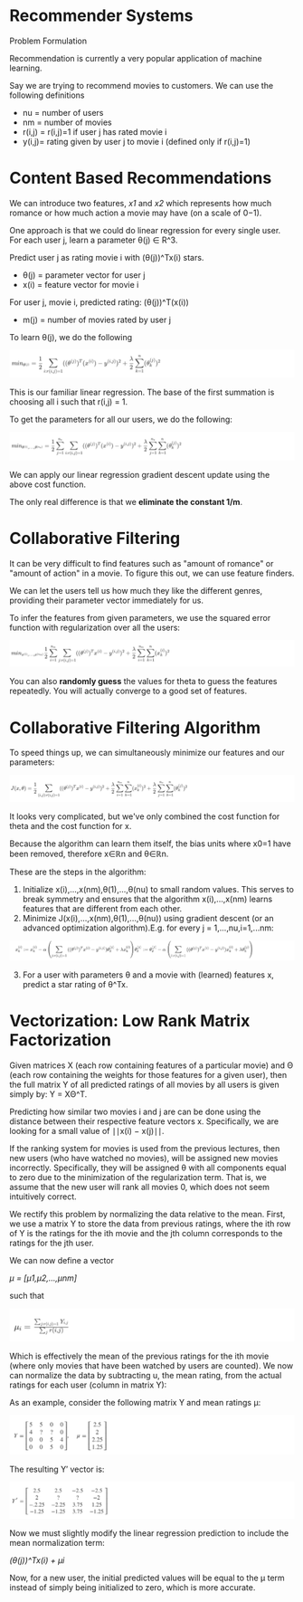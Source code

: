 # Recommender Systems

Problem Formulation

Recommendation is currently a very popular application of machine learning.

Say we are trying to recommend movies to customers. We can use the following definitions

* nu = number of users
* nm = number of movies
* r(i,j) = r(i,j)=1 if user j has rated movie i
* y(i,j)= rating given by user j to movie i (defined only if r(i,j)=1)

# Content Based Recommendations

We can introduce two features, _x1_ and _x2_ which represents how much romance or how much action a movie may have (on a scale of 0−1).

One approach is that we could do linear regression for every single user. For each user j, learn a parameter θ(j) ∈ R^3.

Predict user j as rating movie i with (θ(j))^Tx(i) stars.

* θ(j) = parameter vector for user j
* x(i) = feature vector for movie i

For user j, movie i, predicted rating: (θ(j))^T(x(i))

* m(j) = number of movies rated by user j

To learn θ(j), we do the following

![alt text](/Week_9/RecommenderSystems/Assets/1.png)

This is our familiar linear regression. The base of the first summation is choosing all i such that r(i,j) = 1.

To get the parameters for all our users, we do the following:

![alt text](/Week_9/RecommenderSystems/Assets/2.png)

We can apply our linear regression gradient descent update using the above cost function.

The only real difference is that we __eliminate the constant 1/m__.

# Collaborative Filtering

It can be very difficult to find features such as "amount of romance" or "amount of action" in a movie. To figure this out, we can use feature finders.

We can let the users tell us how much they like the different genres, providing their parameter vector immediately for us.

To infer the features from given parameters, we use the squared error function with regularization over all the users:

![alt text](/Week_9/RecommenderSystems/Assets/3.png)

You can also __randomly guess__ the values for theta to guess the features repeatedly. You will actually converge to a good set of features.

# Collaborative Filtering Algorithm

To speed things up, we can simultaneously minimize our features and our parameters:

![alt text](/Week_9/RecommenderSystems/Assets/4.png)

It looks very complicated, but we've only combined the cost function for theta and the cost function for x.

Because the algorithm can learn them itself, the bias units where x0=1 have been removed, therefore x∈ℝn and θ∈ℝn.

These are the steps in the algorithm:

1. Initialize x(i),...,x(nm),θ(1),...,θ(nu) to small random values. This serves to break symmetry and ensures that the algorithm x(i),...,x(nm) learns features that are different from each other.
2. Minimize J(x(i),...,x(nm),θ(1),...,θ(nu)) using gradient descent (or an advanced optimization algorithm).E.g. for every j = 1,...,nu,i=1,...nm:

![alt text](/Week_9/RecommenderSystems/Assets/5.png)

3. For a user with parameters θ and a movie with (learned) features x, predict a star rating of θ^Tx.

# Vectorization: Low Rank Matrix Factorization

Given matrices X (each row containing features of a particular movie) and Θ (each row containing the weights for those features for a given user), then the full matrix Y of all predicted ratings of all movies by all users is given simply by: Y = XΘ^T.

Predicting how similar two movies i and j are can be done using the distance between their respective feature vectors x. Specifically, we are looking for a small value of ∣∣x(i) − x(j)∣∣.

If the ranking system for movies is used from the previous lectures, then new users (who have watched no movies), will be assigned new movies incorrectly. Specifically, they will be assigned θ with all components equal to zero due to the minimization of the regularization term. That is, we assume that the new user will rank all movies 0, which does not seem intuitively correct.

We rectify this problem by normalizing the data relative to the mean. First, we use a matrix Y to store the data from previous ratings, where the ith row of Y is the ratings for the ith movie and the jth column corresponds to the ratings for the jth user.

We can now define a vector

_μ = [μ1,μ2,…,μnm]_

such that

![alt text](/Week_9/RecommenderSystems/Assets/6.png)

Which is effectively the mean of the previous ratings for the ith movie (where only movies that have been watched by users are counted). We now can normalize the data by subtracting u, the mean rating, from the actual ratings for each user (column in matrix Y):

As an example, consider the following matrix Y and mean ratings μ:

![alt text](/Week_9/RecommenderSystems/Assets/7.png)

The resulting Y′ vector is:

![alt text](/Week_9/RecommenderSystems/Assets/8.png)

Now we must slightly modify the linear regression prediction to include the mean normalization term:

_(θ(j))^Tx(i) + μi_

Now, for a new user, the initial predicted values will be equal to the μ term instead of simply being initialized to zero, which is more accurate.